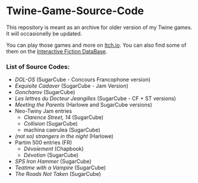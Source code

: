 # Twine-Game-Source-Code

This repository is meant as an archive for older version of my Twine games. It will occasionelly be updated.

You can play those games and more on [Itch.io](https://manonamora.itch.io/). You can also find some of them on the [Interactive Fiction DataBase](https://ifdb.org/search?searchfor=authorid:r8zj2ybma6r0emy4).

### List of Source Codes:
- _DOL-OS_ (SugarCube - Concours Francophone version)
- _Exquisite Cadaver_ (SugarCube - Jam Version)
- _Goncharov_ (SugarCube)
- _Les lettres du Docteur Jeangilles_ (SugarCube - CF + ST versions)
- _Meeting the Parents_ (Harlowe and SugarCube versions)
- Neo-Twiny Jam entries
  - _Clarence Street, 14_ (SugarCube)
  - _Collision_ (SugarCube)
  - machina caerulea (SugarCube)
- _(not so) strangers in the night_ (Harlowe)
- Partim 500 entries (FR)
  - _Dévoiement_ (Chapbook)
  - _Dévotion_ (SugarCube)
- _SPS Iron Hammer_ (SugarCube)
- _Teatime with a Vampire_ (SugarCube)
- _The Roads Not Taken_ (SugarCube)
